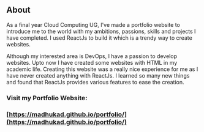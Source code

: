 ## About
As a final year Cloud Computing UG, I've made a portfolio website to introduce me to the world with my ambitions, passions, skills and projects I have completed. I used ReactJs to build it which is a trendy way to create websites.

Although my interested area is DevOps, I have a passion to develop websites. Upto now I have created some websites with HTML in my academic life. Creating this website was a really nice experience for me as I have never created anything with ReactJs. I learned so many new things and found that ReactJs provides various features to ease the creation.

### Visit my Portfolio Website:
### [https://madhukad.github.io/portfolio/](https://madhukad.github.io/portfolio/)

